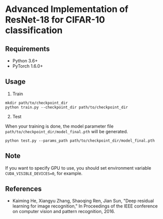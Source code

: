 # Advanced Implementation of ResNet-18 for CIFAR-10 classification

## Requirements
- Python 3.6+
- PyTorch 1.6.0+

## Usage
1. Train

```
mkdir path/to/checkpoint_dir
python train.py --checkpoint_dir path/to/checkpoint_dir

```

2. Test

When your training is done, the model parameter file `path/to/checkpoint_dir/model_final.pth` will be generated.
```
python test.py --params_path path/to/checkpoint_dir/model_final.pth
```

## Note
If you want to specify GPU to use, you should set environment variable `CUDA_VISIBLE_DEVICES=0`, for example.

## References
- Kaiming He, Xiangyu Zhang, Shaoqing Ren, Jian Sun, "Deep residual learning for image recognition," In Proceedings of the IEEE conference on computer vision and pattern recognition, 2016.
